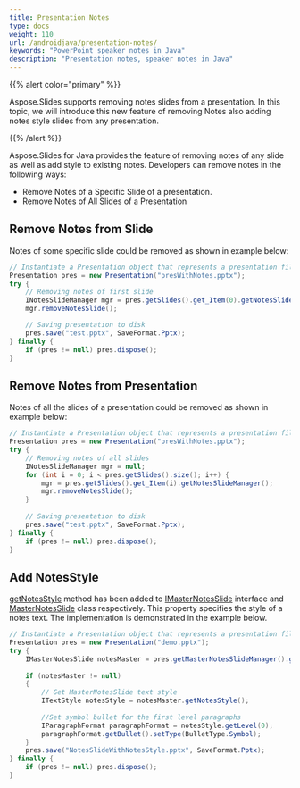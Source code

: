 ```yaml
---
title: Presentation Notes
type: docs
weight: 110
url: /androidjava/presentation-notes/
keywords: "PowerPoint speaker notes in Java"
description: "Presentation notes, speaker notes in Java"
---
```



{{% alert color="primary" %}} 

Aspose.Slides supports removing notes slides from a presentation. In this topic, we will introduce this new feature of removing Notes also adding notes style slides from any presentation. 

{{% /alert %}} 

Aspose.Slides for Java provides the feature of removing notes of any slide as well as add style to existing notes. Developers can remove notes in the following ways:

* Remove Notes of a Specific Slide of a presentation.
* Remove Notes of All Slides of a Presentation


## **Remove Notes from Slide**
Notes of some specific slide could be removed as shown in example below:

```java
// Instantiate a Presentation object that represents a presentation file
Presentation pres = new Presentation("presWithNotes.pptx");
try {
    // Removing notes of first slide
    INotesSlideManager mgr = pres.getSlides().get_Item(0).getNotesSlideManager();
    mgr.removeNotesSlide();

    // Saving presentation to disk
    pres.save("test.pptx", SaveFormat.Pptx);
} finally {
    if (pres != null) pres.dispose();
}
```

## **Remove Notes from Presentation**
Notes of all the slides of a presentation could be removed as shown in example below:

```java
// Instantiate a Presentation object that represents a presentation file
Presentation pres = new Presentation("presWithNotes.pptx");
try {
    // Removing notes of all slides
    INotesSlideManager mgr = null;
    for (int i = 0; i < pres.getSlides().size(); i++) {
        mgr = pres.getSlides().get_Item(i).getNotesSlideManager();
        mgr.removeNotesSlide();
    }
    
    // Saving presentation to disk
    pres.save("test.pptx", SaveFormat.Pptx);
} finally {
    if (pres != null) pres.dispose();
}
```

## **Add NotesStyle**
[getNotesStyle](https://reference.aspose.com/slides/androidjava/com.aspose.slides/IMasterNotesSlide#getNotesStyle--) method has been added to [IMasterNotesSlide](https://reference.aspose.com/slides/androidjava/com.aspose.slides/IMasterNotesSlide) interface and [MasterNotesSlide](https://reference.aspose.com/slides/androidjava/com.aspose.slides/MasterNotesSlide) class respectively. This property specifies the style of a notes text. The implementation is demonstrated in the example below.

```java
// Instantiate a Presentation object that represents a presentation file
Presentation pres = new Presentation("demo.pptx");
try {
    IMasterNotesSlide notesMaster = pres.getMasterNotesSlideManager().getMasterNotesSlide();
    
    if (notesMaster != null)
    {
        // Get MasterNotesSlide text style
        ITextStyle notesStyle = notesMaster.getNotesStyle();
    
        //Set symbol bullet for the first level paragraphs
        IParagraphFormat paragraphFormat = notesStyle.getLevel(0);
        paragraphFormat.getBullet().setType(BulletType.Symbol);
    }
    pres.save("NotesSlideWithNotesStyle.pptx", SaveFormat.Pptx);
} finally {
    if (pres != null) pres.dispose();
}
```